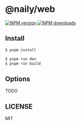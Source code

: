 # @naily/web

[![NPM version](https://img.shields.io/npm/v/@naily/web.svg?style=flat)](https://npmjs.org/package/@naily/web)
[![NPM downloads](http://img.shields.io/npm/dm/@naily/web.svg?style=flat)](https://npmjs.org/package/@naily/web)

## Install

```bash
$ pnpm install
```

```bash
$ pnpm run dev
$ pnpm run build
```

## Options

TODO

## LICENSE

MIT
